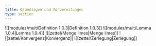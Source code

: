 ```yaml
---
title: Grundlagen und Vorbereitungen
type: section
---
```


![[modules/muit/Definition 1.0.3|Definition 1.0.3]]
![[modules/muit/Lemma 1.0.4|Lemma 1.0.4]]
![[zettel/Menge limes|Menge limes]]
![[zettel/Konvergenz|Konvergenz]]
![[zettel/Zerlegung|Zerlegung]]